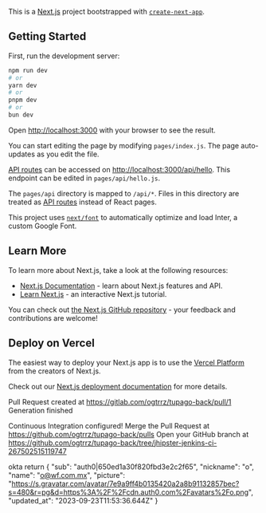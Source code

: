 This is a [Next.js](https://nextjs.org/) project bootstrapped with [`create-next-app`](https://github.com/vercel/next.js/tree/canary/packages/create-next-app).

## Getting Started

First, run the development server:

```bash
npm run dev
# or
yarn dev
# or
pnpm dev
# or
bun dev
```

Open [http://localhost:3000](http://localhost:3000) with your browser to see the result.

You can start editing the page by modifying `pages/index.js`. The page auto-updates as you edit the file.

[API routes](https://nextjs.org/docs/api-routes/introduction) can be accessed on [http://localhost:3000/api/hello](http://localhost:3000/api/hello). This endpoint can be edited in `pages/api/hello.js`.

The `pages/api` directory is mapped to `/api/*`. Files in this directory are treated as [API routes](https://nextjs.org/docs/api-routes/introduction) instead of React pages.

This project uses [`next/font`](https://nextjs.org/docs/basic-features/font-optimization) to automatically optimize and load Inter, a custom Google Font.

## Learn More

To learn more about Next.js, take a look at the following resources:

- [Next.js Documentation](https://nextjs.org/docs) - learn about Next.js features and API.
- [Learn Next.js](https://nextjs.org/learn) - an interactive Next.js tutorial.

You can check out [the Next.js GitHub repository](https://github.com/vercel/next.js/) - your feedback and contributions are welcome!

## Deploy on Vercel

The easiest way to deploy your Next.js app is to use the [Vercel Platform](https://vercel.com/new?utm_medium=default-template&filter=next.js&utm_source=create-next-app&utm_campaign=create-next-app-readme) from the creators of Next.js.

Check out our [Next.js deployment documentation](https://nextjs.org/docs/deployment) for more details.





Pull Request created at https://gitlab.com/ogtrrz/tupago-back/pull/1
Generation finished

                
Continuous Integration configured!
Merge the Pull Request at https://github.com/ogtrrz/tupago-back/pulls
Open your GitHub branch at https://github.com/ogtrrz/tupago-back/tree/jhipster-jenkins-ci-267502515119747

okta return
{
  "sub": "auth0|650ed1a30f820fbd3e2c2f65",
  "nickname": "o",
  "name": "o@wf.com.mx",
  "picture": "https://s.gravatar.com/avatar/7e9a9ff4b0135420a2a8b91132857bec?s=480&r=pg&d=https%3A%2F%2Fcdn.auth0.com%2Favatars%2Fo.png",
  "updated_at": "2023-09-23T11:53:36.644Z"
}